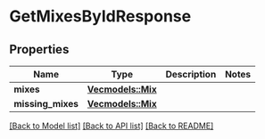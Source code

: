 # GetMixesByIdResponse

## Properties

Name | Type | Description | Notes
------------ | ------------- | ------------- | -------------
**mixes** | [**Vec<models::Mix>**](Mix.md) |  | 
**missing_mixes** | [**Vec<models::Mix>**](Mix.md) |  | 

[[Back to Model list]](../README.md#documentation-for-models) [[Back to API list]](../README.md#documentation-for-api-endpoints) [[Back to README]](../README.md)


